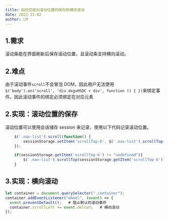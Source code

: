 ```yaml
---
title: 如何完成对滚动位置的保存和横向滚动
date: 2022-11-02
author: LM
---
```


## 1.需求

滚动条能在界面刷新后保存滚动位置，且滚动条支持横向滚动。

## 2.难点

由于滚动事件`scroll`不会冒泡 DOM，因此用户无法使用 `$('body').on('scroll', 'div.dxgvHSDC + div', function () { })`来绑定事件。因此滚动事件的绑定必须绑定在对应元素

## 2.实现：滚动位置的保存

滚动位置可以使用会话储存 session 来记录，使用以下代码记录滚动位置。

```javascript
    $('.nav-list').scroll(function() {
        sessionStorage.setItem('scrollTop-b', $('.nav-list').scrollTop());
    });

    if(sessionStorage.getItem('scrollTop-b') != "undefined"){
        $('.nav-list').scrollTop(sessionStorage.getItem('scrollTop-b'));
    }
```

## 3.实现：横向滚动

```javascript
let container = document.querySelector(".container");
container.addEventListener("wheel", (event) => {
  event.preventDefault();   # 阻止默认的滚动事件
  container.scrollLeft += event.deltaY;   # 横向滚动
});
```

